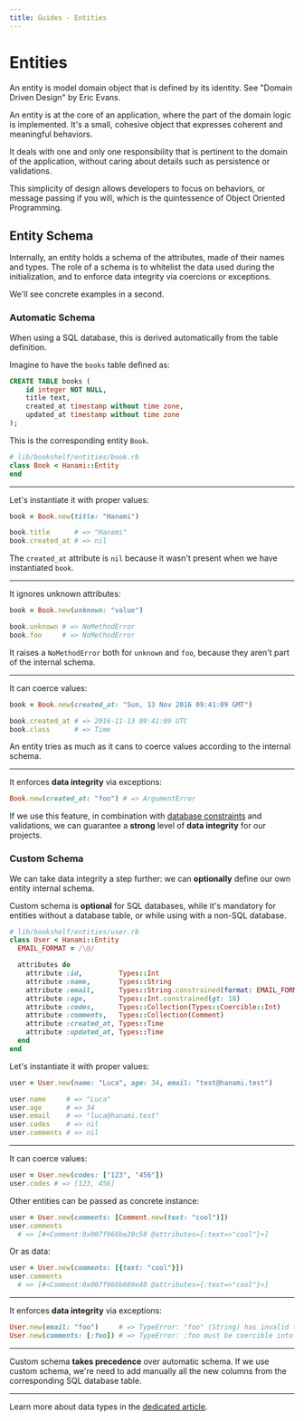 ```yaml
---
title: Guides - Entities
---
```


# Entities

An entity is model domain object that is defined by its identity.
See "Domain Driven Design" by Eric Evans.

An entity is at the core of an application, where the part of the domain logic is implemented.
It's a small, cohesive object that expresses coherent and meaningful behaviors.

It deals with one and only one responsibility that is pertinent to the
domain of the application, without caring about details such as persistence
or validations.

This simplicity of design allows developers to focus on behaviors, or
message passing if you will, which is the quintessence of Object Oriented Programming.

## Entity Schema

Internally, an entity holds a schema of the attributes, made of their names and types.
The role of a schema is to whitelist the data used during the initialization, and to enforce data integrity via coercions or exceptions.

We'll see concrete examples in a second.

### Automatic Schema

When using a SQL database, this is derived automatically from the table definition.

Imagine to have the `books` table defined as:

```sql
CREATE TABLE books (
    id integer NOT NULL,
    title text,
    created_at timestamp without time zone,
    updated_at timestamp without time zone
);
```

This is the corresponding entity `Book`.

```ruby
# lib/bookshelf/entities/book.rb
class Book < Hanami::Entity
end
```

---

Let's instantiate it with proper values:

```ruby
book = Book.new(title: "Hanami")

book.title      # => "Hanami"
book.created_at # => nil
```

The `created_at` attribute is `nil` because it wasn't present when we have instantiated `book`.

---

It ignores unknown attributes:

```ruby
book = Book.new(unknown: "value")

book.unknown # => NoMethodError
book.foo     # => NoMethodError
```

It raises a `NoMethodError` both for `unknown` and `foo`, because they aren't part of the internal schema.

---

It can coerce values:

```ruby
book = Book.new(created_at: "Sun, 13 Nov 2016 09:41:09 GMT")

book.created_at # => 2016-11-13 09:41:09 UTC
book.class      # => Time
```

An entity tries as much as it cans to coerce values according to the internal schema.

---

It enforces **data integrity** via exceptions:

```ruby
Book.new(created_at: "foo") # => ArgumentError
```

If we use this feature, in combination with [database constraints](/guides/migrations/create-table#constraints) and validations, we can guarantee a **strong** level of **data integrity** for our projects.

### Custom Schema

We can take data integrity a step further: we can **optionally** define our own entity internal schema.

<p class="notice">
  Custom schema is <strong>optional</strong> for SQL databases, while it's mandatory for entities without a database table, or while using with a non-SQL database.
</p>

```ruby
# lib/bookshelf/entities/user.rb
class User < Hanami::Entity
  EMAIL_FORMAT = /\@/

  attributes do
    attribute :id,         Types::Int
    attribute :name,       Types::String
    attribute :email,      Types::String.constrained(format: EMAIL_FORMAT)
    attribute :age,        Types::Int.constrained(gt: 18)
    attribute :codes,      Types::Collection(Types::Coercible::Int)
    attribute :comments,   Types::Collection(Comment)
    attribute :created_at, Types::Time
    attribute :updated_at, Types::Time
  end
end
```

Let's instantiate it with proper values:

```ruby
user = User.new(name: "Luca", age: 34, email: "test@hanami.test")

user.name     # => "Luca"
user.age      # => 34
user.email    # => "luca@hanami.test"
user.codes    # => nil
user.comments # => nil
```

---

It can coerce values:

```ruby
user = User.new(codes: ["123", "456"])
user.codes # => [123, 456]
```

Other entities can be passed as concrete instance:

```ruby
user = User.new(comments: [Comment.new(text: "cool")])
user.comments
  # => [#<Comment:0x007f966be20c58 @attributes={:text=>"cool"}>]
```

Or as data:

```ruby
user = User.new(comments: [{text: "cool"}])
user.comments
  # => [#<Comment:0x007f966b689e40 @attributes={:text=>"cool"}>]
```

---

It enforces **data integrity** via exceptions:

```ruby
User.new(email: "foo")     # => TypeError: "foo" (String) has invalid type for :email
User.new(comments: [:foo]) # => TypeError: :foo must be coercible into Comment
```

---

<p class="warning">
  Custom schema <strong>takes precedence</strong> over automatic schema. If we use custom schema, we're need to add manually all the new columns from the corresponding SQL database table.
</p>

---

Learn more about data types in the [dedicated article](/guides/models/data-types).
